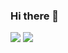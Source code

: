 ### Hi there 👋

<!--
**masyumaro-navi/masyumaro-navi** is a ✨ _special_ ✨ repository because its `README.md` (this file) appears on your GitHub profile.

Here are some ideas to get you started:

- 🔭 I’m currently working on ...
- 🌱 I’m currently learning ...
- 👯 I’m looking to collaborate on ...
- 🤔 I’m looking for help with ...
- 💬 Ask me about ...
- 📫 How to reach me: ...
- 😄 Pronouns: ...
- ⚡ Fun fact: ...
-->

<img src="https://img.shields.io/twitter/url?label=twtter&style=social&url=https%3A%2F%2Ftwitter.com%2Fmasyumaro_navi"> <img src="https://img.shields.io/github/followers/masyumaro-navi?style=social">
